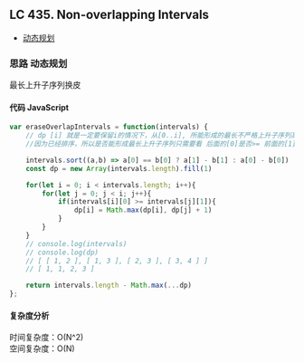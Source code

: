 ## LC 435. Non-overlapping Intervals

- [动态规划](#思路-动态规划)

### 思路 动态规划

最长上升子序列换皮

#### 代码 JavaScript

```JavaScript
var eraseOverlapIntervals = function(intervals) {
    // dp [i] 就是一定要保留i的情况下，从[0..i], 所能形成的最长不严格上升子序列高度
    //因为已经排序，所以是否能形成最长上升子序列只需要看 后面的[0]是否>= 前面的[1]

    intervals.sort((a,b) => a[0] == b[0] ? a[1] - b[1] : a[0] - b[0])
    const dp = new Array(intervals.length).fill(1)

    for(let i = 0; i < intervals.length; i++){
        for(let j = 0; j < i; j++){
            if(intervals[i][0] >= intervals[j][1]){
                dp[i] = Math.max(dp[i], dp[j] + 1)
            }
        }
    }
    // console.log(intervals)
    // console.log(dp)
    // [ [ 1, 2 ], [ 1, 3 ], [ 2, 3 ], [ 3, 4 ] ]
    // [ 1, 1, 2, 3 ]

    return intervals.length - Math.max(...dp)
};

```

#### 复杂度分析

时间复杂度：O(N^2) </br>
空间复杂度：O(N)
